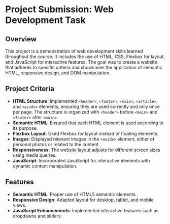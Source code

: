 # Project Submission: Web Development Task

## Overview

This project is a demonstration of web development skills learned throughout the course. It includes the use of HTML, CSS, Flexbox for layout, and JavaScript for interactive features. The goal was to create a website that adheres to specific criteria and showcases the application of semantic HTML, responsive design, and DOM manipulation.

## Project Criteria

- **HTML Structure**: Implemented `<header>`, `<footer>`, `<main>`, `<article>`, and `<aside>` elements, ensuring they are used correctly and only once per page. The structure is organized with `<header>` before `<main>` and `<footer>` after `<main>`.
- **Semantic HTML**: Ensured that each HTML element is used according to its purpose.
- **Flexbox Layout**: Used Flexbox for layout instead of floating elements.
- **Images**: Displayed relevant images in the `<aside>` element, either of personal photos or related to the content.
- **Responsiveness**: The website layout adjusts for different screen sizes using media queries.
- **JavaScript**: Incorporated JavaScript for interactive elements with dynamic content manipulation.

## Features

- **Semantic HTML**: Proper use of HTML5 semantic elements.
- **Responsive Design**: Adapted layout for desktop, tablet, and mobile views.
- **JavaScript Enhancements**: Implemented interactive features such as dropdowns and sliders.

